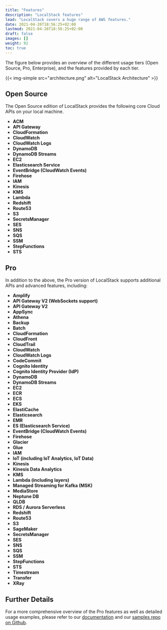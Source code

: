 ```yaml
---
title: "Features"
description: "LocalStack features"
lead: "LocalStack covers a huge range of AWS features."
date: 2021-04-26T18:56:25+02:00
lastmod: 2021-04-26T18:56:25+02:00
draft: false
images: []
weight: 92
toc: true
---
```


The figure below provides an overview of the different usage tiers (Open Source, Pro, Enterprise), and the features provided by each tier.

{{< img-simple src="architecture.png" alt="LocalStack Architecture" >}}

## Open Source
The Open Source edition of LocalStack provides the following core Cloud APIs on your local machine.

* **ACM**
* **API Gateway**
* **CloudFormation**
* **CloudWatch**
* **CloudWatch Logs**
* **DynamoDB**
* **DynamoDB Streams**
* **EC2**
* **Elasticsearch Service**
* **EventBridge (CloudWatch Events)**
* **Firehose**
* **IAM**
* **Kinesis**
* **KMS**
* **Lambda**
* **Redshift**
* **Route53**
* **S3**
* **SecretsManager**
* **SES**
* **SNS**
* **SQS**
* **SSM**
* **StepFunctions**
* **STS**

## Pro
In addition to the above, the Pro version of LocalStack supports additional APIs and advanced features, including:

* **Amplify**
* **API Gateway V2 (WebSockets support)**
* **API Gateway V2**
* **AppSync**
* **Athena**
* **Backup**
* **Batch**
* **CloudFormation**
* **CloudFront**
* **CloudTrail**
* **CloudWatch**
* **CloudWatch Logs**
* **CodeCommit**
* **Cognito Identity**
* **Cognito Identity Provider (IdP)**
* **DynamoDB**
* **DynamoDB Streams**
* **EC2**
* **ECR**
* **ECS**
* **EKS**
* **ElastiCache**
* **Elasticsearch**
* **EMR**
* **ES (Elasticsearch Service)**
* **EventBridge (CloudWatch Events)**
* **Firehose**
* **Glacier**
* **Glue**
* **IAM**
* **IoT (including IoT Analytics, IoT Data)**
* **Kinesis**
* **Kinesis Data Analytics**
* **KMS**
* **Lambda (including layers)**
* **Managed Streaming for Kafka (MSK)**
* **MediaStore**
* **Neptune DB**
* **QLDB**
* **RDS / Aurora Serverless**
* **Redshift**
* **Route53**
* **S3**
* **SageMaker**
* **SecretsManager**
* **SES**
* **SNS**
* **SQS**
* **SSM**
* **StepFunctions**
* **STS**
* **Timestream**
* **Transfer**
* **XRay**

## Further Details

For a more comprehensive overview of the Pro features as well as detailed usage examples, please refer to our [documentation](https://docs.localstack.cloud) and our [samples repo on Github](https://github.com/localstack/localstack-pro-samples).
